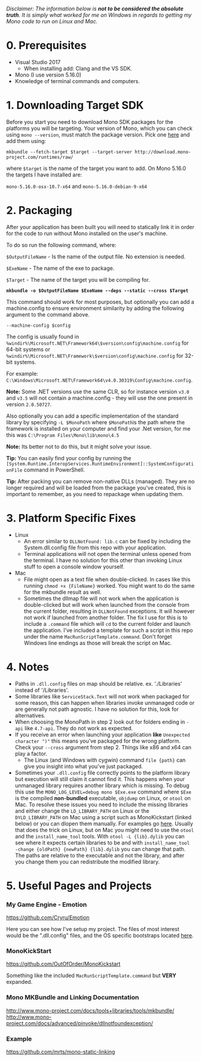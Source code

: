 *Disclaimer: The information below is **not to be considered the absolute truth**. It is simply what worked for me on Windows in regards to getting my Mono code to run on Linux and Mac.*

# 0. Prerequisites

- Visual Studio 2017
  - When installing add: Clang and the VS SDK.
- Mono (I use version 5.16.0)
- Knowledge of terminal commands and computers.

# 1. Downloading Target SDK

Before you start you need to download Mono SDK packages for the platforms you will be targeting. Your version of Mono, which you can check using `mono --version`, must match the package version. Pick one [here](http://download.mono-project.com/runtimes/raw) and add them using:

`mkbundle --fetch-target $target --target-server http://download.mono-project.com/runtimes/raw/`

where `$target` is the name of the target you want to add. On Mono 5.16.0 the targets I have installed are: 

`mono-5.16.0-osx-10.7-x64` and `mono-5.16.0-debian-9-x64`

# 2. Packaging

After your application has been built you will need to statically link it in order for the code to run without Mono installed on the user's machine.

To do so run the following command, where:

`$OutputFileName` - Is the name of the output file. No extension is needed.

`$ExeName` - The name of the exe to package.

`$Target` - The name of the target you will be compiling for.

**`mkbundle -o $OutputFileName $ExeName --deps --static --cross $Target`**

This command should work for most purposes, but optionally you can add a machine.config to ensure environment similarity by adding the following argument to the command above. 

`--machine-config $config`

The config is usually found in `%windir%\Microsoft.NET\Framework64\$version\config\machine.config` for 64-bit systems or `%windir%\Microsoft.NET\Framework\$version\config\machine.config` for 32-bit systems.

For example: `C:\Windows\Microsoft.NET\Framework64\v4.0.30319\Config\machine.config`.

**Note:** Some .NET versions use the same CLR, so for instance version `v3.0` and `v3.5` will not contain a machine.config - they will use the one present in version `2.0.50727`.

Also optionally you can add a specific implementation of the standard library by specifying `-L $MonoPath` where `$MonoPath`is the path where the framework is installed on your computer and find your .Net version, for me this was `C:\Program Files\Mono\lib\mono\4.5`

**Note:** Its better not to do this, but it might solve your issue.

**Tip:** You can easily find your config by running the `[System.Runtime.InteropServices.RuntimeEnvironment]::SystemConfigurationFile` command in PowerShell.

**Tip:** After packing you can remove non-native DLLs (managed). They are no longer required and will be loaded from the package you've created, this is important to remember, as you need to repackage when updating them.

# 3. Platform Specific Fixes

- Linux
  - An error similar to `DLLNotFound: lib.c` can be fixed by including the System.dll.config file from this repo with your application.
  - Terminal applications will not open the terminal unless opened from the terminal. I have no solution for this other than invoking Linux stuff to open a console window yourself.
- Mac
  - File might open as a text file when double-clicked. In cases like this running `chmod +x {FileName}` worked. You might want to do the same for the mkbundle result as well.
  - Sometimes the dllmap file will not work when the application is double-clicked but will work when launched from the console from the current folder, resulting in `DLLNotFound` exceptions. It will however not work if launched from another folder. The fix I use for this is to include a `.command` file which will `cd` to the current folder and launch the application. I've included a template for such a script in this repo under the name `MacRunScriptTemplate.command`. Don't forget Windows line endings as those will break the script on Mac.

# 4. Notes

- Paths in `.dll.config` files on map should be relative. ex. './Libraries' instead of '/Libraries'.
- Some libraries like `ServiceStack.Text` will not work when packaged for some reason, this can happen when libraries invoke unmanaged code or are generally not path agnostic. I have no solution for this, look for alternatives.
- When choosing the MonoPath in step 2 look out for folders ending in `-api` like `4.7-api`. They do not work as expected.
- If you receive an error when launching your application **like** `Unexpected character ")"` this means you've packaged for the wrong platform. Check your `--cross` argument from step 2. Things like x86 and x64 can play a factor.
  - The Linux (and Windows with cygwin) command `file {path}` can give you insight into what you've just packaged.
- Sometimes your `.dll.config` file correctly points to the platform library but execution will still claim it cannot find it. This happens when your unmanaged library requires another library which is missing. To debug this use the `MONO_LOG_LEVEL=debug mono $Exe.exe` command where `$Exe` is the compiled **non-bundled** executable, `objdump` on Linux, or `otool` on Mac. To resolve these issues you need to include the missing libraries and either change the `LD_LIBRARY_PATH` on Linux or the `DYLD_LIBRARY_PATH` on Mac using a script such as MonoKickstart (linked below) or you can dlopen them manually. For examples go [here](https://github.com/Cryru/Emotion/blob/master/EmotionCore/src/Engine/Context.cs#L340). Usually that does the trick on Linux, but on Mac you might need to use the `otool` and the `install_name_tool` tools. With `otool -L {lib}.dylib` you can see where it expects certain libraries to be and with `install_name_tool -change {oldPath} {newPath} {lib}.dylib` you can change that path. The paths are relative to the executable and not the library, and after you change them you can redistribute the modified library.
  
 # 5. Useful Pages and Projects
 
 ### My Game Engine - Emotion
 
 https://github.com/Cryru/Emotion
 
 Here you can see how I've setup my project. The files of most interest would be the ".dll.config" files, and the OS specific bootstraps located [here](https://github.com/Cryru/Emotion/blob/master/EmotionCore/src/Engine/Context.cs#L340).
 
 ### MonoKickStart
 
 https://github.com/OutOfOrder/MonoKickstart
 
 Something like the included `MacRunScriptTemplate.command` but **VERY** expanded.
 
 ### Mono MKBundle and Linking Documentation
 
 http://www.mono-project.com/docs/tools+libraries/tools/mkbundle/
 http://www.mono-project.com/docs/advanced/pinvoke/dllnotfoundexception/
 
 ### Example
 
 https://github.com/mrts/mono-static-linking
